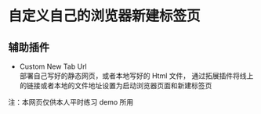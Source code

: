 # 自定义自己的浏览器新建标签页

## 辅助插件

- Custom New Tab Url  
  部署自己写好的静态网页，或者本地写好的 Html 文件， 通过拓展插件将线上的链接或者本地的文件地址设置为启动浏览器页面和新建标签页

注：本网页仅供本人平时练习 demo 所用

